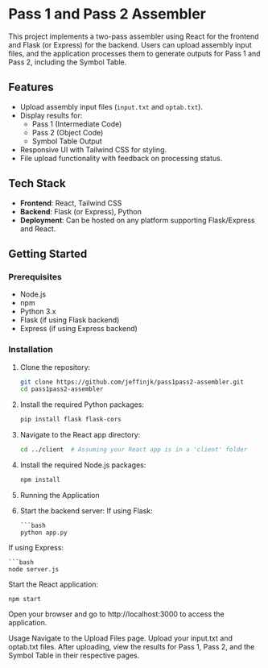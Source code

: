 # Pass 1 and Pass 2 Assembler

This project implements a two-pass assembler using React for the frontend and Flask (or Express) for the backend. Users can upload assembly input files, and the application processes them to generate outputs for Pass 1 and Pass 2, including the Symbol Table.

## Features

- Upload assembly input files (`input.txt` and `optab.txt`).
- Display results for:
  - Pass 1 (Intermediate Code)
  - Pass 2 (Object Code)
  - Symbol Table Output
- Responsive UI with Tailwind CSS for styling.
- File upload functionality with feedback on processing status.

## Tech Stack

- **Frontend**: React, Tailwind CSS
- **Backend**: Flask (or Express), Python
- **Deployment**: Can be hosted on any platform supporting Flask/Express and React.

## Getting Started

### Prerequisites

- Node.js
- npm
- Python 3.x
- Flask (if using Flask backend)
- Express (if using Express backend)

### Installation

1. Clone the repository:
   ```bash
   git clone https://github.com/jeffinjk/pass1pass2-assembler.git
   cd pass1pass2-assembler
2. Install the required Python packages:
   ```bash
   pip install flask flask-cors
3. Navigate to the React app directory:
   ```bash
   cd ../client  # Assuming your React app is in a 'client' folder
4. Install the required Node.js packages:
   ```bash
   npm install
5. Running the Application

6. Start the backend server:
   If using Flask:

       ```bash
       python app.py
  If using Express:

    ```bash
    node server.js
Start the React application:

    npm start
Open your browser and go to http://localhost:3000 to access the application.

Usage
Navigate to the Upload Files page.
Upload your input.txt and optab.txt files.
After uploading, view the results for Pass 1, Pass 2, and the Symbol Table in their respective pages.
